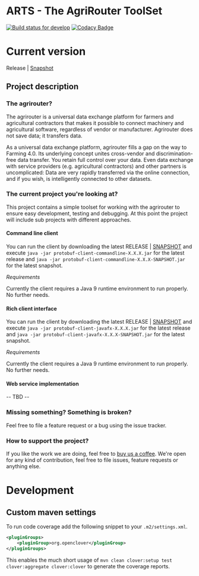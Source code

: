 # ARTS - The AgriRouter ToolSet

[![Build status for develop](https://travis-ci.com/saschadoemer/agrirouter-protobuf-toolset.svg?branch=develop)](https://travis-ci.com/saschadoemer/agrirouter-protobuf-toolset)
[![Codacy Badge](https://api.codacy.com/project/badge/Grade/3f2f2fb0c18b47b983e2144ff3ebd95c)](https://www.codacy.com/app/cf4thqgxcnxaovouxtnv/agrirouter-protobuf-toolset?utm_source=github.com&amp;utm_medium=referral&amp;utm_content=saschadoemer/agrirouter-protobuf-toolset&amp;utm_campaign=Badge_Grade)

# Current version

Release | [Snapshot](https://oss.sonatype.org/content/repositories/snapshots/de/saschadoemer/)

## Project description

### The agrirouter?

The agrirouter is a universal data exchange platform for farmers and agricultural contractors that makes it possible to connect machinery and agricultural software, regardless of vendor or manufacturer. Agrirouter does not save data; it transfers data.

As a universal data exchange platform, agrirouter fills a gap on the way to Farming 4.0. Its underlying concept unites cross-vendor and discrimination-free data transfer. You retain full control over your data. Even data exchange with service providers (e.g. agricultural contractors) and other partners is uncomplicated: Data are very rapidly transferred via the online connection, and if you wish, is intelligently connected to other datasets.

### The current project you're looking at?

This project contains a simple toolset for working with the agrirouter to ensure easy development, testing and debugging. At this point the project will include sub projects with different approaches.

#### Command line client

You can run the client by downloading the latest RELEASE | [SNAPSHOT](https://oss.sonatype.org/content/repositories/snapshots/de/saschadoemer/agrirouter/protobuf-client-commandline) and 
execute `java -jar protobuf-client-commandline-X.X.X.jar` for the latest release and `java -jar protobuf-client-commandline-X.X.X-SNAPSHOT.jar` for the latest snapshot.

_Requirements_

Currently the client requires a Java 9 runtime environment to run properly. No further needs.

#### Rich client interface 

You can run the client by downloading the latest RELEASE | [SNAPSHOT](https://oss.sonatype.org/content/repositories/snapshots/de/saschadoemer/agrirouter/protobuf-client-javafx) and 
execute `java -jar protobuf-client-javafx-X.X.X.jar` for the latest release and `java -jar protobuf-client-javafx-X.X.X-SNAPSHOT.jar` for the latest snapshot.

_Requirements_

Currently the client requires a Java 9 runtime environment to run properly. No further needs. 

#### Web service implementation

-- TBD --

### Missing something? Something is broken?

Feel free to file a feature request or a bug using the issue tracker.

### How to support the project?

If you like the work we are doing, feel free to [buy us a coffee](https://buymeacoff.ee/ks0iWGZlR). We're open for any kind of contribution, feel free to file issues, feature requests or anything else.

# Development

## Custom maven settings

To run code coverage add the following snippet to your `.m2/settings.xml`.

```xml    
<pluginGroups>
    <pluginGroup>org.openclover</pluginGroup>
</pluginGroups>
```

This enables the much short usage of `mvn clean clover:setup test clover:aggregate clover:clover` to generate the coverage reports. 